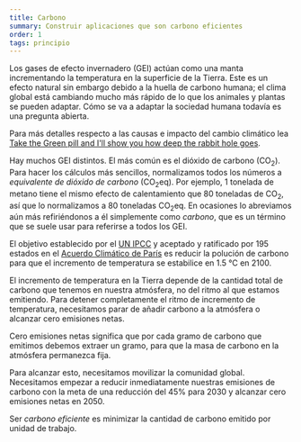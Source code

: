 ```yaml
---
title: Carbono
summary: Construir aplicaciones que son carbono eficientes
order: 1
tags: principio
---
```


Los gases de efecto invernadero (GEI) actúan como una manta incrementando la temperatura en la superficie de la Tierra. Este es un efecto natural sin embargo debido a la huella de carbono humana; el clima global está cambiando mucho más rápido de lo que los animales y plantas se pueden adaptar. Cómo se va a adaptar la sociedad humana todavía es una pregunta abierta.

Para más detalles respecto a las causas e impacto del cambio climático lea [Take the Green pill and I'll show you how deep the rabbit hole goes](https://asim.dev/articles/climate-change-101/).

Hay muchos GEI distintos. El más común es el dióxido de carbono (CO<sub>2</sub>). Para hacer los cálculos más sencillos, normalizamos todos los números a _equivalente de dióxido de carbono_ (CO<sub>2</sub>eq). Por ejemplo, 1 tonelada de metano tiene el mismo efecto de calentamiento que 80 toneladas de CO<sub>2</sub>, así que lo normalizamos a 80 toneladas CO<sub>2</sub>eq. En ocasiones lo abreviamos aún más refiriéndonos a él simplemente como _carbono_, que es un término que se suele usar para referirse a todos los GEI.

El objetivo establecido por el [UN IPCC](https://es.wikipedia.org/wiki/Grupo_Intergubernamental_de_Expertos_sobre_el_Cambio_Clim%C3%A1tico) y aceptado y ratificado por 195 estados en el [Acuerdo Climático de París](https://unfccc.int/es/process-and-meetings/the-paris-agreement/el-acuerdo-de-paris) es reducir la polución de carbono para que el incremento de temperatura se estabilice en 1.5 °C en 2100.

El incremento de temperatura en la Tierra depende de la cantidad total de carbono que tenemos en nuestra atmósfera, no del ritmo al que estamos emitiendo. Para detener completamente el ritmo de incremento de temperatura, necesitamos parar de añadir carbono a la atmósfera o alcanzar cero emisiones netas.

Cero emisiones netas significa que por cada gramo de carbono que emitimos debemos extraer un gramo, para que la masa de carbono en la atmósfera permanezca fija.

Para alcanzar esto, necesitamos movilizar la comunidad global. Necesitamos empezar a reducir inmediatamente nuestras emisiones de carbono con la meta de una reducción del 45% para 2030 y alcanzar cero emisiones netas en 2050.

Ser _carbono eficiente_ es minimizar la cantidad de carbono emitido por unidad de trabajo.